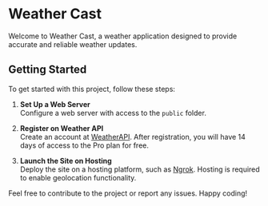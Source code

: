 # Weather Cast

Welcome to Weather Cast, a weather application designed to provide accurate and reliable weather updates.

## Getting Started

To get started with this project, follow these steps:

1. **Set Up a Web Server**  
   Configure a web server with access to the `public` folder.

2. **Register on Weather API**  
   Create an account at [WeatherAPI](https://www.weatherapi.com/). After registration, you will have 14 days of access to the Pro plan for free.

3. **Launch the Site on Hosting**  
   Deploy the site on a hosting platform, such as [Ngrok](https://ngrok.com/docs/getting-started/). Hosting is required to enable geolocation functionality.

Feel free to contribute to the project or report any issues. Happy coding!
